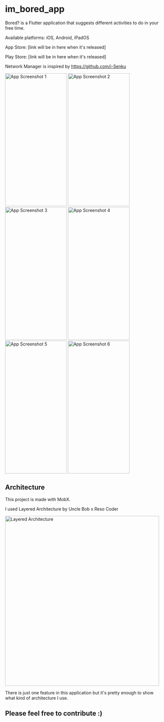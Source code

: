 # im_bored_app

Bored? is a Flutter application that suggests different activities to do in your free time.

Available platforms: iOS, Android, iPadOS

App Store: [link will be in here when it's released]

Play Store: [link will be in here when it's released]

Network Manager is inspired by https://github.com/i-Senku

<img src="https://user-images.githubusercontent.com/59976112/117767970-57740280-b23a-11eb-818f-45587df928c8.png" alt="App Screenshot 1" width="200" height="430"> <img src="https://user-images.githubusercontent.com/59976112/117767978-593dc600-b23a-11eb-840a-ac2512e9dae5.png" alt="App Screenshot 2" width="200" height="430">
<img src="https://user-images.githubusercontent.com/59976112/117767982-5a6ef300-b23a-11eb-84f9-ade6b7d3ae93.png" alt="App Screenshot 3" width="200" height="430">
<img src="https://user-images.githubusercontent.com/59976112/117767984-5ba02000-b23a-11eb-98ec-d722f2492354.png" alt="App Screenshot 4" width="200" height="430">
<img src="https://user-images.githubusercontent.com/59976112/117768026-71ade080-b23a-11eb-9828-e2b9e30c5135.png" alt="App Screenshot 5" width="200" height="430">
<img src="https://user-images.githubusercontent.com/59976112/117768032-7377a400-b23a-11eb-97b9-f3a8c6a63eb0.png" alt="App Screenshot 6" width="200" height="430">


## Architecture

This project is made with MobX.

I used Layered Architecture by Uncle Bob x Reso Coder

<img src="https://user-images.githubusercontent.com/59976112/117793690-20f7b100-b255-11eb-989e-732f0e8c0de5.png" alt="Layered Architecture" width="500" height="550"> 

There is just one feature in this application but it's pretty enough to show what kind of architecture I use.

## Please feel free to contribute :)
